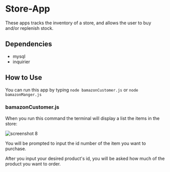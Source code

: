 # Store-App

These apps tracks the inventory of a store, and allows the user to buy and/or replenish stock. 

## Dependencies

* mysql
* inquirier

## How to Use

You can run this app by typing `node bamazonCustomer.js` or `node bamazonManger.js`

### bamazonCustomer.js

When you run this command the terminal will display a list the items in the store:

![screenshot 8](https://cloud.githubusercontent.com/assets/22058682/26470587/decaf15e-4163-11e7-927f-860dec969f44.png)

You will be prompted to input the id number of the item you want to purchase.

After you input your desired product's id, you will be asked how much of the product you want to order.
